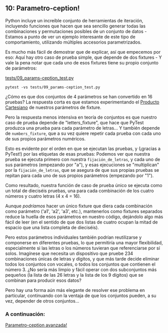 ## 10: Parametro-ception!

Python incluye un increíble conjunto de herramientas de iteración, incluyendo funciones que hacen que sea sencillo generar todas las combinaciones y permutaciones posibles de un conjunto de datos - Estamos a punto de ver un ejemplo interesante de este tipo de comportamiento, utilizando múltiples accesorios parametrizados.

Es mucho más fácil de demostrar que de explicar, así que empecemos por eso: Aquí hay otro caso de prueba simple, que depende de dos fixtures - Y vale la pena notar que cada uno de esos fixtures tiene su propio conjunto de parámetros:

[tests/09_params-ception_test.py](https://github.com/INGCOM-UNRN/intro-a-pytest/blob/master/tests/09_params-ception_test.py)

```
pytest -vs tests/09_params-ception_test.py
```

¿Cómo es que dos conjuntos de 4 parámetros se han convertido en 16 pruebas? La respuesta corta es que estamos experimentando el [Producto Cartesiano](https://en.wikipedia.org/wiki/Cartesian_product) de nuestros parámetros de fixture.

Pero la respuesta menos intensiva en teoría de conjuntos es que nuestro caso de prueba depende de "letters_fixture", que hace que PyTest produzca una prueba para cada parámetro de letras... Y también depende de `numbers_fixture`, que a su vez quiere repetir cada prueba con cada uno de sus propios parámetros numéricos.

Esto es evidente por el orden en que se ejecutan las pruebas, y (¡gracias a PyTest!) por las etiquetas de esas pruebas: Podemos ver que nuestra prueba se ejecuta primero con nuestra `fijación_de_letras`, y cada uno de sus parámetros (empezando por "a"), y esas ejecuciones se "multiplican" por la `fijación_de_letras`, que se asegura de que sus propias pruebas se repitan para cada uno de sus propios parámetros (empezando por "1").

Como resultado, nuestra función de caso de prueba único se ejecuta como un total de dieciséis pruebas, una para cada combinación de los cuatro números y cuatro letras (4 x 4 = 16).

Aunque _podríamos_ hacer un único fixture que diera cada combinación como parámetro ('a1', 'a2', 'a3', etc.), mantenerlos como fixtures separados reduce la huella de esos parámetros en nuestro código, dejándolo algo más fácil de leer (en el sentido de que dos listas de cuatro ocupan la mitad de espacio que una lista completa de dieciséis).

Pero estos parámetros individuales también podrían reutilizarse y componerse en diferentes pruebas, lo que permitiría una mayor flexibilidad, especialmente si las letras o los números tuvieran que referenciarse por sí solos. Imagínese que necesita un dispositivo que pruebe 234 combinaciones únicas de letras y dígitos, y que más tarde decide eliminar todos los conjuntos con vocales, o todos los conjuntos que contienen el número 3. ¿No sería más limpio y fácil operar con dos subconjuntos más pequeños (la lista de las 26 letras y la lista de los 9 dígitos) que se combinan para producir esos datos?

Pero hay una forma aún más elegante de resolver ese problema en particular, continuando con la ventaja de que los conjuntos pueden, a su vez, depender de otros conjuntos...

### A continuación:

[Parametro-ception avanzada!](https://github.com/INGCOM-UNRN/intro-a-pytest/blob/master/tutorials/11_advanced_parameter-ception.md)

